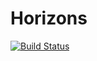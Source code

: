 # Horizons

[![Build Status](https://travis-ci.org/spurll/Horizons.jl.svg?branch=master)](https://travis-ci.org/spurll/Horizons.jl)
